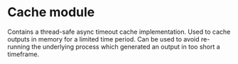 # Cache module

Contains a thread-safe async timeout cache implementation.
Used to cache outputs in memory for a limited time period.
Can be used to avoid re-running the underlying process which generated an output in too short a timeframe.